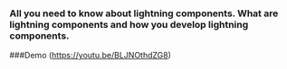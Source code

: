 ### All you need to know about lightning components. What are lightning components and how you develop lightning components.

###Demo (https://youtu.be/BLJNOthdZG8)
